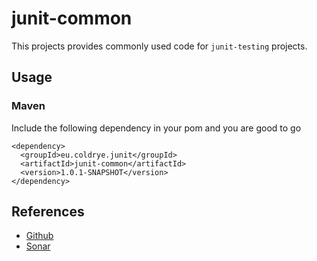 # junit-common

This projects provides commonly used code for ``junit-testing`` projects.

## Usage

### Maven

Include the following dependency in your pom and you are good to go

```
<dependency>
  <groupId>eu.coldrye.junit</groupId>
  <artifactId>junit-common</artifactId>
  <version>1.0.1-SNAPSHOT</version>
</dependency>
```

## References

- [Github](https://github.com/coldrye-java/junit-testing/tree/master/junit-common)
- [Sonar](http://coldrye.eu:9000/dashboard?id=eu.coldrye.junit%3Ajunit-common)
